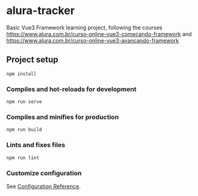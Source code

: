 # alura-tracker

Basic Vue3 Framework learning project, following the courses https://www.alura.com.br/curso-online-vue3-comecando-framework and https://www.alura.com.br/curso-online-vue3-avancando-framework

## Project setup
```
npm install
```

### Compiles and hot-reloads for development
```
npm run serve
```

### Compiles and minifies for production
```
npm run build
```

### Lints and fixes files
```
npm run lint
```

### Customize configuration
See [Configuration Reference](https://cli.vuejs.org/config/).
